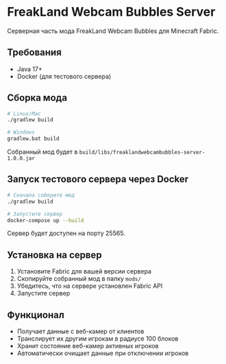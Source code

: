 # FreakLand Webcam Bubbles Server

Серверная часть мода FreakLand Webcam Bubbles для Minecraft Fabric.

## Требования

- Java 17+
- Docker (для тестового сервера)

## Сборка мода

```bash
# Linux/Mac
./gradlew build

# Windows
gradlew.bat build
```

Собранный мод будет в `build/libs/freaklandwebcambubbles-server-1.0.0.jar`

## Запуск тестового сервера через Docker

```bash
# Сначала соберите мод
./gradlew build

# Запустите сервер
docker-compose up --build
```

Сервер будет доступен на порту 25565.

## Установка на сервер

1. Установите Fabric для вашей версии сервера
2. Скопируйте собранный мод в папку `mods/`
3. Убедитесь, что на сервере установлен Fabric API
4. Запустите сервер

## Функционал

- Получает данные с веб-камер от клиентов
- Транслирует их другим игрокам в радиусе 100 блоков
- Хранит состояние веб-камер активных игроков
- Автоматически очищает данные при отключении игроков